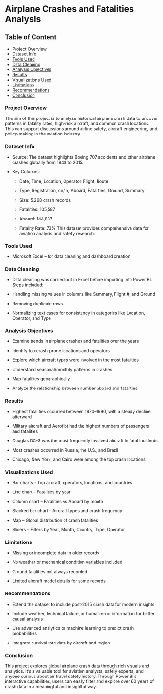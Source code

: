 # Airplane Crashes and Fatalities Analysis

## Table of Content

- [Project Overview](#Project-Overview)
- [Dataset Info](#Dataset-Info)
- [Tools Used](#Tools-Used)
- [Data Cleaning](#Data-Cleaning)
- [Analysis Objectives](#Analysis-Objectives)
- [Results](#Results)
- [Visualizations Used](#Visualizations-Used)
- [Limitations](#Limitations)
- [Recommendations](#Recommendations)
- [Conclusion](#Conclusion)

### Project Overview
The aim of this project is to analyze historical airplane crash data to uncover patterns in fatality rates, high-risk aircraft, and common crash locations. This can support discussions around airline safety, aircraft engineering, and policy-making in the aviation industry.

### Dataset Info
- Source: The dataset highlights Boeing 707 accidents and other airplane crashes globally from 1948 to 2015.

- Key Columns:

   - Date, Time, Location, Operator, Flight, Route

   - Type, Registration, cn/In, Aboard, Fatalities, Ground, Summary

   - Size: 5,268 crash records
   - Fatalities: 105,587
   - Aboard: 144,837
   - Fatality Rate: 73%
This dataset provides comprehensive data for aviation analysis and safety research.

### Tools Used
- Microsoft Excel – for data cleaning and dashboard creation

### Data Cleaning
- Data cleaning was carried out in Excel before importing into Power BI. Steps included:

- Handling missing values in columns like Summary, Flight #, and Ground

- Removing duplicate rows

- Normalizing text cases for consistency in categories like Location, Operator, and Type

### Analysis Objectives
- Examine trends in airplane crashes and fatalities over the years

- Identify top crash-prone locations and operators

- Explore which aircraft types were involved in the most fatalities

- Understand seasonal/monthly patterns in crashes

- Map fatalities geographically

- Analyze the relationship between number aboard and fatalities

### Results
- Highest fatalities occurred between 1970–1990, with a steady decline afterward

- Military aircraft and Aeroflot had the highest numbers of passengers and fatalities

- Douglas DC-3 was the most frequently involved aircraft in fatal incidents

- Most crashes occurred in Russia, the U.S., and Brazil

- Chicago, New York, and Cairo were among the top crash locations

###  Visualizations Used
- Bar charts – Top aircraft, operators, locations, and countries

- Line chart – Fatalities by year

- Column chart – Fatalities vs Aboard by month

- Stacked bar chart – Aircraft types and crash frequency

- Map – Global distribution of crash fatalities

- Slicers – Filters by Year, Month, Country, Type, Operator

### Limitations
- Missing or incomplete data in older records

- No weather or mechanical condition variables included

- Ground fatalities not always recorded

- Limited aircraft model details for some records

### Recommendations
- Extend the dataset to include post-2015 crash data for modern insights

- Include weather, technical failure, or human error information for better causal analysis

- Use advanced analytics or machine learning to predict crash probabilities

- Integrate survival rate data by aircraft and region


### Conclusion
This project explores global airplane crash data through rich visuals and analytics. It’s a valuable tool for aviation analysts, safety experts, and anyone curious about air travel safety history. 
Through Power BI’s interactive capabilities, users can easily filter and explore over 60 years of crash data in a meaningful and insightful way.

